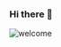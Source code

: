 ### Hi there 👋
![welcome](https://2290653824-github-io.oss-cn-hangzhou.aliyuncs.com/textanim-7jLkD.gif)
